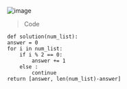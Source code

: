 ![image](https://user-images.githubusercontent.com/115756142/231033271-909ab218-19cd-46a5-9265-d4ae89aa56b9.png)

> Code

    def solution(num_list):
    answer = 0
    for i in num_list:
        if i % 2 == 0:
            answer += 1
        else :
            continue
    return [answer, len(num_list)-answer]
    

